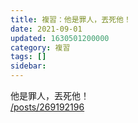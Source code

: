 ```yaml
---
title: 複習：他是罪人，丟死他！
date: 2021-09-01
updated: 1630501200000
category: 複習
tags: []
sidebar: 
---
```


<p>他是罪人，丟死他！<br/>
<a href="/posts/269192196" target="_blank">/posts/269192196</a></p>
<p> </p>
